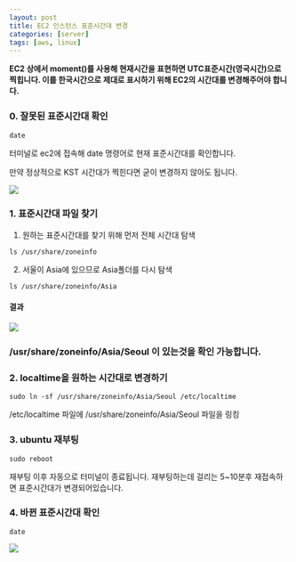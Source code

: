 ```yaml
---
layout: post
title: EC2 인스턴스 표준시간대 변경
categories: [server]
tags: [aws, linux]
---
```


**EC2 상에서 moment()를 사용해 현재시간을 표현하면 UTC표준시간(영국시간)으로 찍힙니다. 이를 한국시간으로 제대로 표시하기 위해 EC2의 시간대를 변경해주어야 합니다.**



### 0. 잘못된 표준시간대 확인

```shell
date
```

터미널로 ec2에 접속해 date 명령어로 현재 표준시간대를 확인합니다. 

만약 정상적으로 KST 시간대가 찍힌다면 굳이 변경하지 않아도 됩니다. 

![](https://urbanscenery.github.io/assets/0108/before.png)



### 1. 표준시간대 파일 찾기

1. 원하는 표준시간대를 찾기 위해 먼저 전체 시간대 탐색

```shell
ls /usr/share/zoneinfo
```

2. 서울이 Asia에 있으므로 Asia폴더를 다시 탐색

```shell
ls /usr/share/zoneinfo/Asia
```



#### 결과

![](https://urbanscenery.github.io/assets/0108/ec2timezone.png)

### /usr/share/zoneinfo/Asia/Seoul 이 있는것을 확인 가능합니다.



### 2. localtime을 원하는 시간대로 변경하기

```shell
sudo ln -sf /usr/share/zoneinfo/Asia/Seoul /etc/localtime
```

/etc/localtime 파일에 /usr/share/zoneinfo/Asia/Seoul 파일을 링킹



### 3. ubuntu 재부팅

```shell
sudo reboot
```

재부팅 이후 자동으로 터미널이 종료됩니다. 재부팅하는데 걸리는 5~10분후 재접속하면 표준시간대가 변경되어있습니다.



### 4. 바뀐 표준시간대 확인

```shell
date
```

![](https://urbanscenery.github.io/assets/0108/after.png)



